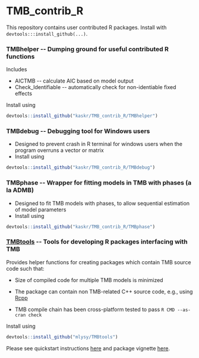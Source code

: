 # TMB_contrib_R

This repository contains user contributed R packages.
Install with ```devtools:::install_github(...)```.

### TMBhelper -- Dumping ground for useful contributed R functions
Includes
* AICTMB -- calculate AIC based on model output
* Check_Identifiable -- automatically check for non-identiable fixed effects

Install using
```R
devtools::install_github("kaskr/TMB_contrib_R/TMBhelper")
```

### TMBdebug -- Debugging tool for Windows users
* Designed to prevent crash in R terminal for windows users when the program overruns a vector or matrix
* Install using
```R
devtools::install_github("kaskr/TMB_contrib_R/TMBdebug")
```

### TMBphase -- Wrapper for fitting models in TMB with phases (a la ADMB)
* Designed to fit TMB models with phases, to allow sequential estimation of model parameters
* Install using
```R
devtools::install_github("kaskr/TMB_contrib_R/TMBphase")
```

### [TMBtools](https://github.com/mlysy/TMBtools) -- Tools for developing R packages interfacing with TMB

Provides helper functions for creating packages which contain TMB source code such that:

* Size of compiled code for multiple TMB models is minimized

* The package can contain non TMB-related C++ source code, e.g., using [Rcpp](http://www.rcpp.org/) 

* TMB compile chain has been cross-platform tested to pass `R CMD --as-cran check`

Install using
```R
devtools::install_github("mlysy/TMBtools")
```

Please see quickstart instructions [here](https://github.com/mlysy/TMBtools) and package vignette [here](http://htmlpreview.github.io/?https://github.com/mlysy/TMBtools/master/doc/TMBtools.html).
